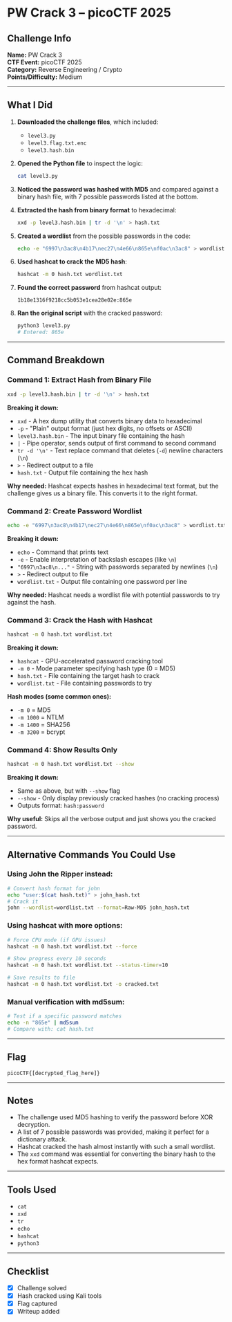 # PW Crack 3 – picoCTF 2025

## Challenge Info
**Name:** PW Crack 3  
**CTF Event:** picoCTF 2025  
**Category:** Reverse Engineering / Crypto  
**Points/Difficulty:** Medium  

---

## What I Did

1. **Downloaded the challenge files**, which included:
   - `level3.py`
   - `level3.flag.txt.enc`
   - `level3.hash.bin`

2. **Opened the Python file** to inspect the logic:
   ```bash
   cat level3.py
   ```

3. **Noticed the password was hashed with MD5** and compared against a binary hash file, with 7 possible passwords listed at the bottom.

4. **Extracted the hash from binary format** to hexadecimal:
   ```bash
   xxd -p level3.hash.bin | tr -d '\n' > hash.txt
   ```

5. **Created a wordlist** from the possible passwords in the code:
   ```bash
   echo -e "6997\n3ac8\n4b17\nec27\n4e66\n865e\nf0ac\n3ac8" > wordlist.txt
   ```

6. **Used hashcat to crack the MD5 hash**:
   ```bash
   hashcat -m 0 hash.txt wordlist.txt
   ```

7. **Found the correct password** from hashcat output:
   ```
   1b18e1316f9218cc5b053e1cea28e02e:865e
   ```

8. **Ran the original script** with the cracked password:
   ```bash
   python3 level3.py
   # Entered: 865e
   ```

---

## Command Breakdown

### Command 1: Extract Hash from Binary File
```bash
xxd -p level3.hash.bin | tr -d '\n' > hash.txt
```

**Breaking it down:**
- `xxd` - A hex dump utility that converts binary data to hexadecimal
- `-p` - "Plain" output format (just hex digits, no offsets or ASCII)
- `level3.hash.bin` - The input binary file containing the hash
- `|` - Pipe operator, sends output of first command to second command
- `tr -d '\n'` - Text replace command that deletes (`-d`) newline characters (`\n`)
- `>` - Redirect output to a file
- `hash.txt` - Output file containing the hex hash

**Why needed:** Hashcat expects hashes in hexadecimal text format, but the challenge gives us a binary file. This converts it to the right format.

### Command 2: Create Password Wordlist
```bash
echo -e "6997\n3ac8\n4b17\nec27\n4e66\n865e\nf0ac\n3ac8" > wordlist.txt
```

**Breaking it down:**
- `echo` - Command that prints text
- `-e` - Enable interpretation of backslash escapes (like `\n`)
- `"6997\n3ac8\n..."` - String with passwords separated by newlines (`\n`)
- `>` - Redirect output to file
- `wordlist.txt` - Output file containing one password per line

**Why needed:** Hashcat needs a wordlist file with potential passwords to try against the hash.

### Command 3: Crack the Hash with Hashcat
```bash
hashcat -m 0 hash.txt wordlist.txt
```

**Breaking it down:**
- `hashcat` - GPU-accelerated password cracking tool
- `-m 0` - Mode parameter specifying hash type (0 = MD5)
- `hash.txt` - File containing the target hash to crack
- `wordlist.txt` - File containing passwords to try

**Hash modes (some common ones):**
- `-m 0` = MD5
- `-m 1000` = NTLM
- `-m 1400` = SHA256
- `-m 3200` = bcrypt

### Command 4: Show Results Only
```bash
hashcat -m 0 hash.txt wordlist.txt --show
```

**Breaking it down:**
- Same as above, but with `--show` flag
- `--show` - Only display previously cracked hashes (no cracking process)
- Outputs format: `hash:password`

**Why useful:** Skips all the verbose output and just shows you the cracked password.

---

## Alternative Commands You Could Use

### Using John the Ripper instead:
```bash
# Convert hash format for john
echo "user:$(cat hash.txt)" > john_hash.txt
# Crack it
john --wordlist=wordlist.txt --format=Raw-MD5 john_hash.txt
```

### Using hashcat with more options:
```bash
# Force CPU mode (if GPU issues)
hashcat -m 0 hash.txt wordlist.txt --force

# Show progress every 10 seconds
hashcat -m 0 hash.txt wordlist.txt --status-timer=10

# Save results to file
hashcat -m 0 hash.txt wordlist.txt -o cracked.txt
```

### Manual verification with md5sum:
```bash
# Test if a specific password matches
echo -n "865e" | md5sum
# Compare with: cat hash.txt
```

---

## Flag
`picoCTF{[decrypted_flag_here]}`

---

## Notes
- The challenge used MD5 hashing to verify the password before XOR decryption.
- A list of 7 possible passwords was provided, making it perfect for a dictionary attack.
- Hashcat cracked the hash almost instantly with such a small wordlist.
- The `xxd` command was essential for converting the binary hash to the hex format hashcat expects.

---

## Tools Used
- `cat`
- `xxd`
- `tr`
- `echo`
- `hashcat`
- `python3`

---

## Checklist
- [x] Challenge solved  
- [x] Hash cracked using Kali tools  
- [x] Flag captured  
- [x] Writeup added
